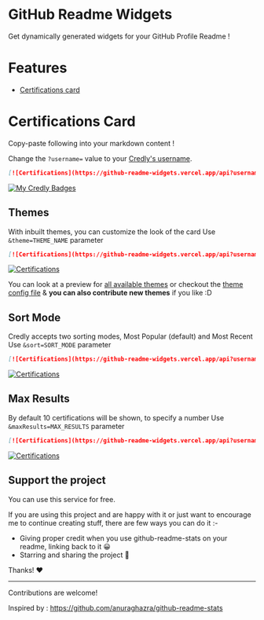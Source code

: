 # GitHub Readme Widgets

Get dynamically generated widgets for your GitHub Profile Readme !

# Features

- [Certifications card](#certifications-card)

# Certifications Card 

Copy-paste following into your markdown content !

Change the `?username=` value to your [Credly's username](https://www.credly.com/users/sign_in).

```md
[![Certifications](https://github-readme-widgets.vercel.app/api?username=ashishsinghbaghel)](https://github.com/mechdeveloper/github-readme-widgets)
```

[![My Credly Badges](https://github-readme-widgets.vercel.app/api?username=ashishsinghbaghel)](https://github.com/mechdeveloper/github-readme-widgets)

## Themes 

With inbuilt themes, you can customize the look of the card 
Use `&theme=THEME_NAME` parameter

```md
[![Certifications](https://github-readme-widgets.vercel.app/api?username=ashishsinghbaghel&theme=dark)](https://github.com/mechdeveloper/github-readme-widgets)
```

[![Certifications](https://github-readme-widgets.vercel.app/api?username=ashishsinghbaghel&theme=dark)](https://github.com/mechdeveloper/github-readme-widgets)

You can look at a preview for [all available themes](./themes/README.md) or checkout the [theme config file](./themes/index.js) & **you can also contribute new themes** if you like :D

## Sort Mode 

Credly accepts two sorting modes, Most Popular (default) and Most Recent
Use `&sort=SORT_MODE` parameter

```md
[![Certifications](https://github-readme-widgets.vercel.app/api?username=ashishsinghbaghel&sort=-state_updated_at)](https://github.com/mechdeveloper/github-readme-widgets)
```

[![Certifications](https://github-readme-widgets.vercel.app/api?username=ashishsinghbaghel&sort=-state_updated_at)](https://github.com/mechdeveloper/github-readme-widgets)

## Max Results

By default 10 certifications will be shown, to specify a number
Use `&maxResults=MAX_RESULTS` parameter

```md
[![Certifications](https://github-readme-widgets.vercel.app/api?username=ashishsinghbaghel&maxResults=8)](https://github.com/mechdeveloper/github-readme-widgets)
```

[![Certifications](https://github-readme-widgets.vercel.app/api?username=ashishsinghbaghel&maxResults=8)](https://github.com/mechdeveloper/github-readme-widgets)

## Support the project

You can use this service for free.

If you are using this project and are happy with it or just want to encourage me to continue creating stuff, there are few ways you can do it :-

- Giving proper credit when you use github-readme-stats on your readme, linking back to it 😀
- Starring and sharing the project 🚀

Thanks! ❤️

---
Contributions are welcome!

Inspired by :
<https://github.com/anuraghazra/github-readme-stats>
